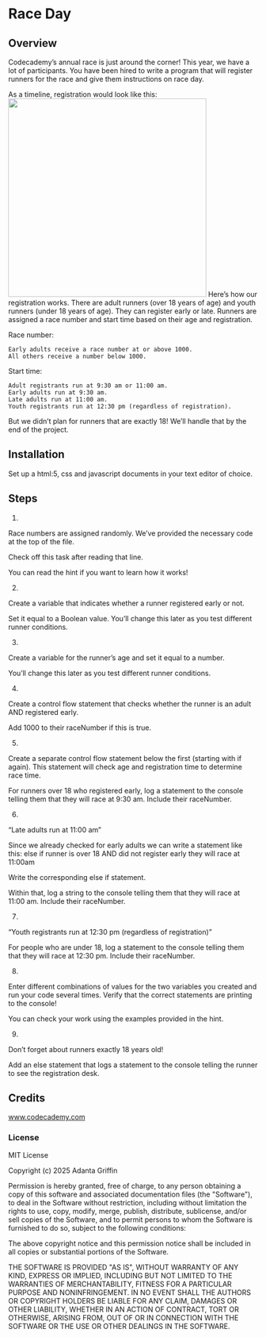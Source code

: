 # Race Day

## Overview
Codecademy’s annual race is just around the corner! This year, we have a lot of participants. You have been hired to write a program that will register runners for the race and give them instructions on race day.

As a timeline, registration would look like this:
<img src="https://content.codecademy.com/projects/introduction-to-javascript/learn-javascript-control-flow/race-day/raceday-timeline.svg" width="400px" height="400px"/>
Here’s how our registration works. There are adult runners (over 18 years of age) and youth runners (under 18 years of age). They can register early or late. Runners are assigned a race number and start time based on their age and registration.

Race number:

    Early adults receive a race number at or above 1000.
    All others receive a number below 1000.
Start time:

    Adult registrants run at 9:30 am or 11:00 am.
    Early adults run at 9:30 am.
    Late adults run at 11:00 am.
    Youth registrants run at 12:30 pm (regardless of registration).
But we didn’t plan for runners that are exactly 18! We’ll handle that by the end of the project.

## Installation
Set up a html:5,  css and javascript documents in your text editor of choice.

## Steps
1.

Race numbers are assigned randomly. We’ve provided the necessary code at the top of the file.

Check off this task after reading that line.

You can read the hint if you want to learn how it works!

2.
Create a variable that indicates whether a runner registered early or not.

Set it equal to a Boolean value. You’ll change this later as you test different runner conditions.

3.
Create a variable for the runner’s age and set it equal to a number.

You’ll change this later as you test different runner conditions.

4.
Create a control flow statement that checks whether the runner is an adult AND registered early.

Add 1000 to their raceNumber if this is true.

5.
Create a separate control flow statement below the first (starting with if again). This statement will check age and registration time to determine race time.

For runners over 18 who registered early, log a statement to the console telling them that they will race at 9:30 am. Include their raceNumber.

6.
“Late adults run at 11:00 am”

Since we already checked for early adults we can write a statement like this: else if runner is over 18 AND did not register early they will race at 11:00am

Write the corresponding else if statement.

Within that, log a string to the console telling them that they will race at 11:00 am. Include their raceNumber.

7.
“Youth registrants run at 12:30 pm (regardless of registration)”

For people who are under 18, log a statement to the console telling them that they will race at 12:30 pm. Include their raceNumber.

8.
Enter different combinations of values for the two variables you created and run your code several times. Verify that the correct statements are printing to the console!

You can check your work using the examples provided in the hint.

9.
Don’t forget about runners exactly 18 years old!

Add an else statement that logs a statement to the console telling the runner to see the registration desk.



## Credits
www.codecademy.com
### License
MIT License

Copyright (c) 2025 Adanta Griffin

Permission is hereby granted, free of charge, to any person obtaining a copy
of this software and associated documentation files (the "Software"), to deal
in the Software without restriction, including without limitation the rights
to use, copy, modify, merge, publish, distribute, sublicense, and/or sell
copies of the Software, and to permit persons to whom the Software is
furnished to do so, subject to the following conditions:

The above copyright notice and this permission notice shall be included in all
copies or substantial portions of the Software.

THE SOFTWARE IS PROVIDED "AS IS", WITHOUT WARRANTY OF ANY KIND, EXPRESS OR
IMPLIED, INCLUDING BUT NOT LIMITED TO THE WARRANTIES OF MERCHANTABILITY,
FITNESS FOR A PARTICULAR PURPOSE AND NONINFRINGEMENT. IN NO EVENT SHALL THE
AUTHORS OR COPYRIGHT HOLDERS BE LIABLE FOR ANY CLAIM, DAMAGES OR OTHER
LIABILITY, WHETHER IN AN ACTION OF CONTRACT, TORT OR OTHERWISE, ARISING FROM,
OUT OF OR IN CONNECTION WITH THE SOFTWARE OR THE USE OR OTHER DEALINGS IN THE
SOFTWARE.